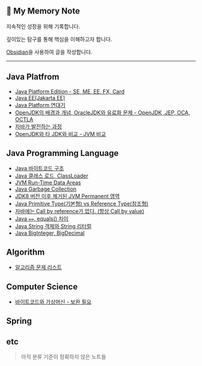 ## 📘 My Memory Note 

지속적인 성장을 위해 기록합니다.

깊이있는 탐구를 통해 핵심을 이해하고자 합니다.

[Obsidian](https://github.com/obsidianmd)을 사용하여 글을 작성합니다.
- - -

## Java Platfrom

- [Java Platform Edition - SE, ME, EE, FX, Card](notes/Java%20Platform/Java%20Platform%20Edition.md)
- [Java EE(Jakarta EE)](notes/Java%20Platform/Java%20EE(Jakarta%20EE).md)
- [Java Platform 연대기](notes/Java%20Platform/Java%20Platform%20연대기.md)
- [OpenJDK의 배경과 개념, OracleJDK와 유료화 문제 - OpenJDK ,JEP, OCA, OCTLA](notes/Java%20Platform/OpenJDK의%20배경과%20개념,%20OracleJDK와%20유료화%20문제%20-%20OpenJDK%20,JEP,%20OCA,%20OCTLA.md)
- [자바가 발전하는 과정](notes/Java%20Platform/자바가%20발전하는%20과정.md)
- [OpenJDK와 타 JDK와 비교 - JVM 비교](notes/Java%20Platform/OpenJDK와%20타%20JDK와%20비교%20-%20JVM%20비교.md)

## Java Programming Language
- [Java 바이트코드 구조](notes/Java%20Platform/Java%20바이트코드%20구조.md)
- [Java 클래스 로드, ClassLoader](notes/Java%20Platform/Java%20클래스%20로드,%20ClassLoader.md)
- [JVM Run-Time Data Areas](notes/Java%20Platform/JVM%20Run-Time%20Data%20Areas.md)
- [Java Garbage Collection](notes/Java%20Platform/Java%20Garbage%20Collection.md)
- [JDK8 버전 이후 제거된 JVM Permanent 영역](notes/Java%20Platform/JDK8%20버전%20이후%20제거된%20JVM%20Permanent%20영역.md)
- [Java Primitive Type(기본형) vs Reference Type(참조형)](notes/Java%20Platform/Java%20Primitive%20Type(기본형)%20vs%20Reference%20Type(참조형).md)
- [자바에는 Call by reference가 없다. (항상 Call by value)](notes/Java%20Platform/자바에는%20Call%20by%20reference가%20없다.%20(항상%20Call%20by%20value).md)
- [Java `==`, equals() 차이](notes/Java%20Platform/Java%20`==`,%20equals()%20차이.md)
- [Java String 객체와 String 리터럴](notes/Java%20Platform/Java%20String%20객체와%20String%20리터럴.md)
- [Java BigInteger, BigDecimal](notes/Java%20Platform/Java%20BigInteger,%20BigDecimal.md)


## Algorithm
- [알고리즘 문제 리스트](notes/Algorithm/알고리즘%20문제%20리스트.md)

## Computer Science
- [바이트코드와 가상머신 - 보완 필요](notes/Computer%20Science/바이트코드와%20가상머신%20-%20보완%20필요.md)

## Spring

## etc
> 아직 분류 기준이 정확하지 않은 노트들


